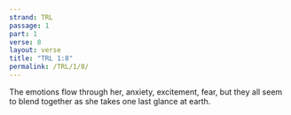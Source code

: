 ```yaml
---
strand: TRL
passage: 1
part: 1
verse: 8
layout: verse
title: "TRL 1:8"
permalink: /TRL/1/8/
---
```

The emotions flow through her, anxiety, excitement, fear, but they all seem to blend together as she takes one last glance at earth.

